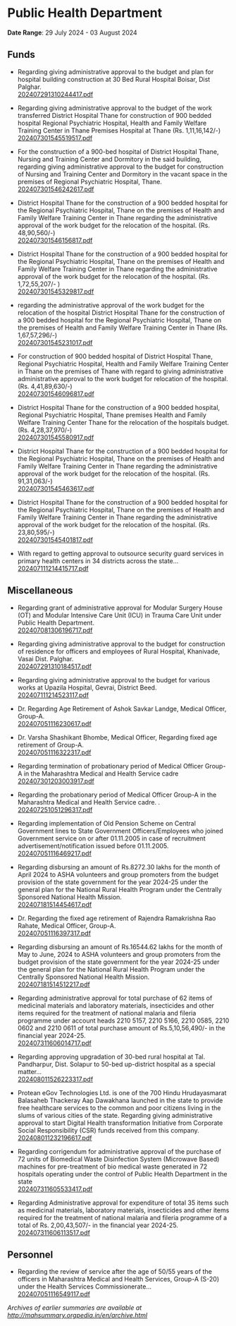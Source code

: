 # Public Health Department

**Date Range**: 29 July 2024 - 03 August 2024


## Funds
- Regarding giving administrative approval to the budget and plan for hospital building construction at    30 Bed Rural Hospital Boisar,   Dist Palghar.\
  [202407291310244417.pdf](https://gr.maharashtra.gov.in/Site/Upload/Government%20Resolutions/English/202407291310244417.pdf)

- Regarding giving administrative approval to the budget of the work transferred District Hospital Thane for construction of 900 bedded hospital Regional Psychiatric Hospital, Health and Family Welfare Training Center in Thane Premises Hospital at Thane (Rs. 1,11,16,142/-)\
  [202407301545519517.pdf](https://gr.maharashtra.gov.in/Site/Upload/Government%20Resolutions/English/202407301545519517.pdf)

- For the construction of a 900-bed hospital of District Hospital Thane, Nursing and Training Center and Dormitory in the said building, regarding giving administrative approval to the budget for construction of Nursing and Training Center and Dormitory in the vacant space in the premises of Regional Psychiatric Hospital, Thane.\
  [202407301546242617.pdf](https://gr.maharashtra.gov.in/Site/Upload/Government%20Resolutions/English/202407301546242617.pdf)

- District Hospital Thane for the construction of a 900 bedded hospital for the Regional Psychiatric Hospital, Thane on the premises of Health and Family Welfare Training Center in Thane regarding the administrative approval of the work budget for the relocation of the hospital. (Rs. 48,90,560/-)\
  [202407301546156817.pdf](https://gr.maharashtra.gov.in/Site/Upload/Government%20Resolutions/English/202407301546156817.pdf)

- District Hospital Thane for the construction of a 900 bedded hospital for the Regional Psychiatric Hospital, Thane on the premises of Health and Family Welfare Training Center in Thane regarding the administrative approval of the work budget for the relocation of the hospital. (Rs. 1,72,55,207/- )\
  [202407301545329817.pdf](https://gr.maharashtra.gov.in/Site/Upload/Government%20Resolutions/English/202407301545329817.pdf)

- regarding the administrative approval of the work budget for the relocation of the hospital District Hospital Thane for the construction of a 900 bedded hospital for the Regional Psychiatric Hospital, Thane on the premises of Health and Family Welfare Training Center in Thane (Rs. 1,67,57,296/-)\
  [202407301545231017.pdf](https://gr.maharashtra.gov.in/Site/Upload/Government%20Resolutions/English/202407301545231017.pdf)

- For construction of 900 bedded hospital of District Hospital Thane, Regional Psychiatric Hospital, Health and Family Welfare Training Center in Thane on the premises of Thane with regard to giving administrative administrative approval to the work budget for relocation of the hospital. (Rs. 4,41,89,630/-)\
  [202407301546096817.pdf](https://gr.maharashtra.gov.in/Site/Upload/Government%20Resolutions/English/202407301546096817.pdf)

- District Hospital Thane for the construction of a 900 bedded hospital, Regional Psychiatric Hospital, Thane premises Health and Family Welfare Training Center Thane for the relocation of the hospitals budget.(Rs. 4,28,37,970/-)\
  [202407301545580917.pdf](https://gr.maharashtra.gov.in/Site/Upload/Government%20Resolutions/English/202407301545580917.pdf)

- District Hospital Thane for the construction of a 900 bedded hospital for the Regional Psychiatric Hospital, Thane on the premises of Health and Family Welfare Training Center in Thane regarding the administrative approval of the work budget for the relocation of the hospital. (Rs. 91,31,063/-)\
  [202407301545463617.pdf](https://gr.maharashtra.gov.in/Site/Upload/Government%20Resolutions/English/202407301545463617.pdf)

- District Hospital Thane for the construction of a 900 bedded hospital for the Regional Psychiatric Hospital, Thane on the premises of Health and Family Welfare Training Center in Thane regarding the administrative approval of the work budget for the relocation of the hospital. (Rs. 23,80,595/-)\
  [202407301545401817.pdf](https://gr.maharashtra.gov.in/Site/Upload/Government%20Resolutions/English/202407301545401817.pdf)

- With regard to getting approval to outsource security guard services in primary health centers in 34 districts across the state...\
  [202407111214415717.pdf](https://gr.maharashtra.gov.in/Site/Upload/Government%20Resolutions/English/202407111214415717.pdf)

## Miscellaneous
- Regarding grant of administrative approval for Modular Surgery House (OT) and Modular Intensive Care Unit (ICU) in Trauma Care Unit under Public Health Department.\
  [202407081306196717.pdf](https://gr.maharashtra.gov.in/Site/Upload/Government%20Resolutions/English/202407081306196717.pdf)

- Regarding giving administrative approval to the budget for construction of residence for officers and employees of  Rural Hospital, Khanivade, Vasai Dist. Palghar.\
  [202407291310184517.pdf](https://gr.maharashtra.gov.in/Site/Upload/Government%20Resolutions/English/202407291310184517.pdf)

- Regarding giving administrative approval to the budget for various works at Upazila Hospital, Gevrai, District Beed.\
  [202407111214523117.pdf](https://gr.maharashtra.gov.in/Site/Upload/Government%20Resolutions/English/202407111214523117.pdf)

- Dr. Regarding Age Retirement of Ashok Savkar Landge, Medical Officer, Group-A.\
  [202407051116230617.pdf](https://gr.maharashtra.gov.in/Site/Upload/Government%20Resolutions/English/202407051116230617.pdf)

- Dr. Varsha Shashikant Bhombe, Medical Officer,    Regarding fixed age retirement of Group-A.\
  [202407051116322317.pdf](https://gr.maharashtra.gov.in/Site/Upload/Government%20Resolutions/English/202407051116322317.pdf)

- Regarding termination of probationary period of Medical Officer Group-A in the Maharashtra Medical and Health Service cadre\
  [202407301203003917.pdf](https://gr.maharashtra.gov.in/Site/Upload/Government%20Resolutions/English/202407301203003917.pdf.pdf)

- Regarding the probationary period of Medical Officer Group-A in the Maharashtra Medical and Health Service cadre. .\
  [202407251051296317.pdf](https://gr.maharashtra.gov.in/Site/Upload/Government%20Resolutions/English/202407251051296317.pdf)

- Regarding implementation of Old Pension Scheme on Central Government lines to State Government Officers/Employees who joined Government service on or after 01.11.2005 in case of recruitment advertisement/notification issued before 01.11.2005.\
  [202407051116469217.pdf](https://gr.maharashtra.gov.in/Site/Upload/Government%20Resolutions/English/202407051116469217.pdf)

- Regarding disbursing an amount of Rs.8272.30 lakhs for the month of April 2024 to ASHA volunteers and group promoters from the budget provision of the state government for the year 2024-25 under the general plan for the National Rural Health Program under the Centrally Sponsored National Health Mission.\
  [202407181514454617.pdf](https://gr.maharashtra.gov.in/Site/Upload/Government%20Resolutions/English/202407181514454617.pdf)

- Dr. Regarding the fixed age retirement of Rajendra Ramakrishna Rao Rahate, Medical Officer, Group-A.\
  [202407051116397317.pdf](https://gr.maharashtra.gov.in/Site/Upload/Government%20Resolutions/English/202407051116397317.pdf)

- Regarding disbursing an amount of Rs.16544.62 lakhs for the month of May to June, 2024 to ASHA volunteers and group promoters from the budget provision of the state government for the year 2024-25 under the general plan for the National Rural Health Program under the Centrally Sponsored National Health Mission.\
  [202407181514512217.pdf](https://gr.maharashtra.gov.in/Site/Upload/Government%20Resolutions/English/202407181514512217.pdf)

- Regarding  administrative approval for  total  purchase  of 62 items of medicinal materials and laboratory materials, insecticides and other items required for the treatment of national malaria and fileria programme under account heads 2210 5157, 2210 5166, 2210 0585, 2210 0602 and 2210  0611 of total purchase amount of Rs.5,10,56,490/- in the financial year 2024-25.\
  [202407311606014717.pdf](https://gr.maharashtra.gov.in/Site/Upload/Government%20Resolutions/English/202407311606014717.pdf)

- Regarding approving upgradation of 30-bed rural hospital at  Tal. Pandharpur, Dist. Solapur to 50-bed up-district hospital as a special matter...\
  [202408011526223317.pdf](https://gr.maharashtra.gov.in/Site/Upload/Government%20Resolutions/English/202408011526223317.pdf)

- Protean eGov Technologies Ltd. is one of the 700 Hindu Hrudayasmarat Balasaheb Thackeray Aap Dawakhana launched in the state to provide free healthcare services to the common and poor citizens living in the slums of various cities of the state. Regarding giving administrative approval to start Digital Health transformation Initiative from Corporate Social Responsibility (CSR) funds received from this company.\
  [202408011232196617.pdf](https://gr.maharashtra.gov.in/Site/Upload/Government%20Resolutions/English/202408011232196617.pdf)

- Regarding  corrigendum for administrative approval of the purchase of 72 units of Biomedical Waste Disinfection System (Microwave Based) machines for pre-treatment of bio medical waste generated in 72 hospitals operating under the control of Public Health Department in the state\
  [202407311605533417.pdf](https://gr.maharashtra.gov.in/Site/Upload/Government%20Resolutions/English/202407311605533417.pdf)

- Regarding Administrative approval  for expenditure of  total  35 items such as medicinal materials, laboratory materials, insecticides and other items required for the treatment of national malaria and fileria programme of  a total of Rs. 2,00,43,507/- in the financial year 2024-25.\
  [202407311606113517.pdf](https://gr.maharashtra.gov.in/Site/Upload/Government%20Resolutions/English/202407311606113517.pdf)

## Personnel
- Regarding the review of service after the age of 50/55 years of the officers in Maharashtra Medical and Health Services, Group-A (S-20) under the Health Services Commissionerate...\
  [202407051116549117.pdf](https://gr.maharashtra.gov.in/Site/Upload/Government%20Resolutions/English/202407051116549117.pdf)


*Archives of earlier summaries are available at http://mahsummary.orgpedia.in/en/archive.html*